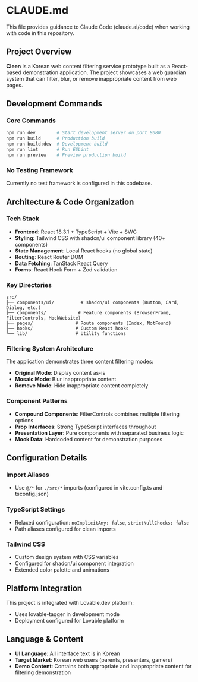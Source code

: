 # CLAUDE.md

This file provides guidance to Claude Code (claude.ai/code) when working with code in this repository.

## Project Overview

**Cleen** is a Korean web content filtering service prototype built as a React-based demonstration application. The project showcases a web guardian system that can filter, blur, or remove inappropriate content from web pages.

## Development Commands

### Core Commands
```bash
npm run dev        # Start development server on port 8080
npm run build      # Production build
npm run build:dev  # Development build
npm run lint       # Run ESLint
npm run preview    # Preview production build
```

### No Testing Framework
Currently no test framework is configured in this codebase.

## Architecture & Code Organization

### Tech Stack
- **Frontend**: React 18.3.1 + TypeScript + Vite + SWC
- **Styling**: Tailwind CSS with shadcn/ui component library (40+ components)
- **State Management**: Local React hooks (no global state)
- **Routing**: React Router DOM
- **Data Fetching**: TanStack React Query
- **Forms**: React Hook Form + Zod validation

### Key Directories
```
src/
├── components/ui/          # shadcn/ui components (Button, Card, Dialog, etc.)
├── components/            # Feature components (BrowserFrame, FilterControls, MockWebsite)
├── pages/                # Route components (Index, NotFound)
├── hooks/                # Custom React hooks
└── lib/                  # Utility functions
```

### Filtering System Architecture
The application demonstrates three content filtering modes:
- **Original Mode**: Display content as-is
- **Mosaic Mode**: Blur inappropriate content
- **Remove Mode**: Hide inappropriate content completely

### Component Patterns
- **Compound Components**: FilterControls combines multiple filtering options
- **Prop Interfaces**: Strong TypeScript interfaces throughout
- **Presentation Layer**: Pure components with separated business logic
- **Mock Data**: Hardcoded content for demonstration purposes

## Configuration Details

### Import Aliases
- Use `@/*` for `./src/*` imports (configured in vite.config.ts and tsconfig.json)

### TypeScript Settings
- Relaxed configuration: `noImplicitAny: false`, `strictNullChecks: false`
- Path aliases configured for clean imports

### Tailwind CSS
- Custom design system with CSS variables
- Configured for shadcn/ui component integration
- Extended color palette and animations

## Platform Integration

This project is integrated with Lovable.dev platform:
- Uses lovable-tagger in development mode
- Deployment configured for Lovable platform

## Language & Content

- **UI Language**: All interface text is in Korean
- **Target Market**: Korean web users (parents, presenters, gamers)
- **Demo Content**: Contains both appropriate and inappropriate content for filtering demonstration